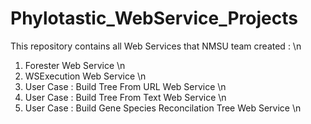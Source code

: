# Phylotastic_WebService_Projects
This repository contains all Web Services that NMSU team created : \n
1. Forester Web Service \n
2. WSExecution Web Service \n
3. User Case : Build Tree From URL Web Service \n
4. User Case : Build Tree From Text Web Service \n
5. User Case : Build Gene Species Reconcilation Tree Web Service \n
